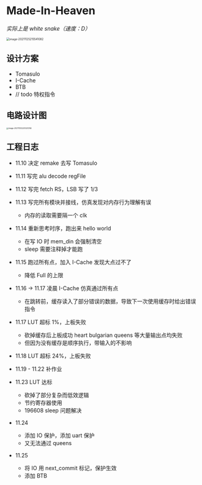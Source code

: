 # Made-In-Heaven

_实际上是 white snake（速度：D）_ 

<img src="./graph/image-20211125215541082.png" alt="image-20211125215541082" style="zoom:50%;" />





## 设计方案

- Tomasulo
- I-Cache
- BTB
- // todo 特权指令 





## 电路设计图

<img src="./graph/image-20211125220320356.png" alt="image-20211125220320356" style="zoom:33%;" />



## 工程日志

- 11.10 决定 remake 去写 Tomasulo
- 11.11 写完 alu decode regFile
- 11.12 写完 fetch RS，LSB 写了 1/3
- 11.13 写完所有模块并接线，仿真发现对内存行为理解有误
  - 内存的读取需要隔一个 clk
- 11.14 重新思考时序，跑出来 hello world
  - 在写 IO 时 mem_din 会强制清空
  - sleep 需要注释掉才能跑
- 11.15 跑过所有点，加入 I-Cache 发现大点过不了
  - 降低 Full 的上限

- 11.16 -> 11.17 凌晨 I-Cache 仿真通过所有点
  - 在跳转前，缓存读入了部分错误的数据，导致下一次使用缓存时给出错误指令
- 11.17 LUT 超标 1%，上板失败
  - 砍掉缓存后上板成功 heart bulgarian queens 等大量输出点均失败
  - 但因为没有缓存是顺序执行，带输入的不影响
- 11.18 LUT 超标 24%，上板失败
- 11.19 - 11.22 补作业
- 11.23 LUT 达标
  - 砍掉了部分复杂而低效逻辑
  - 节约寄存器使用
  - 196608 sleep 问题解决
- 11.24
  - 添加 IO 保护，添加 uart 保护
  - 又无法通过 queens
- 11.25
  - 将 IO 用 next_commit 标记，保护生效
  - 添加 BTB